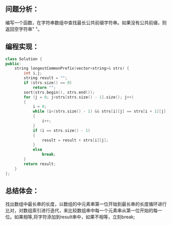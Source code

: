 ## 问题分析：
编写一个函数，在字符串数组中查找最长公共前缀字符串。如果没有公共前缀，则返回空字符串" "。
## 编程实现：
```c++
class Solution {
public:
    string longestCommonPrefix(vector<string>& strs) {
        int i,j;  
        string result = "";  
        if (strs.size() == 0)  
            return "";  
        sort(strs.begin(), strs.end());  
        for (j = 0; j<strs[strs.size() - 1].size(); j++)  
        {  
            i = 0;  
            while (i<(strs.size() - 1) && strs[i][j] == strs[i + 1][j])  
            {  
                i++;  
            }  
            if (i == strs.size() - 1)  
            {  
                result = result + strs[i][j];  
            }  
            else  
                break;  
        }  
        return result;  
    }  
};
```
## 总结体会：
找出数组中最长串的长度，以数组的中元素串第一位开始到最长串的长度循环进行比对，对数组索引进行迭代，来比较数组串中每一个元素串从第一位开始的每一位。如果相等,将字符添加到result串中，如果不相等，立刻break;